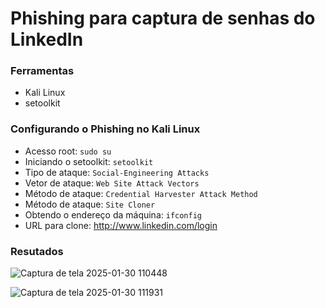 # Phishing para captura de senhas do LinkedIn

### Ferramentas

- Kali Linux
- setoolkit

### Configurando o Phishing no Kali Linux

- Acesso root: ``` sudo su ```
- Iniciando o setoolkit: ``` setoolkit ```
- Tipo de ataque: ``` Social-Engineering Attacks ```
- Vetor de ataque: ``` Web Site Attack Vectors ```
- Método de ataque: ```Credential Harvester Attack Method ```
- Método de ataque: ``` Site Cloner ```
- Obtendo o endereço da máquina: ``` ifconfig ```
- URL para clone: http://www.linkedin.com/login

### Resutados

![Captura de tela 2025-01-30 110448](https://github.com/user-attachments/assets/d387483a-f622-4b8b-8495-28be7b4fc6e9)

![Captura de tela 2025-01-30 111931](https://github.com/user-attachments/assets/2fcefe41-5ff6-4186-9d5d-fd5f49b6cdb3)
